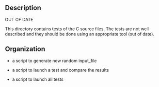 
Description
-----------
OUT OF DATE

This directory contains tests of the C source files.
The tests are not well described and they should be
done using an appropriate tool (out of date).

Organization
------------
* a script to generate new random input\_file

* a script to launch a test and compare the results

* a script to launch all tests
